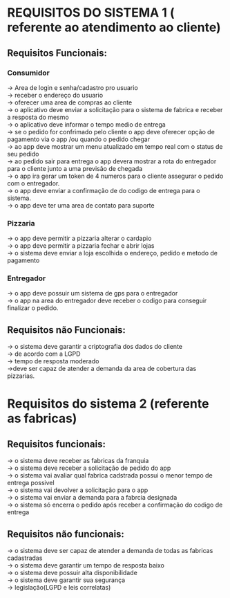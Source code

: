 # REQUISITOS DO SISTEMA 1 ( referente ao atendimento ao cliente)

## Requisitos Funcionais:
### Consumidor
-> Area de login e senha/cadastro pro usuario<br>
-> receber o endereço do usuario <br>
-> oferecer uma area de compras ao cliente <br>
-> o aplicativo deve enviar a solicitação para o sistema de fabrica e receber a resposta do mesmo <br>
-> o aplicativo deve informar o tempo medio de entrega<br>
-> se o pedido for confrimado pelo cliente o app deve oferecer opção de pagamento via o app /ou quando o pedido chegar <br>
-> ao app deve mostrar um menu atualizado em tempo real com o status de seu pedido <br>
-> ao pedido sair para entrega o app devera mostrar a rota do entregador para o cliente junto a uma previsão de chegada<br>
-> o app ira gerar um token de 4 numeros para o cliente assegurar o pedido com o entregador.<br>
-> o app deve enviar a confirmação de do codigo de entrega para o sistema.<br>
-> o app deve ter uma area de contato para suporte<br>
### Pizzaria
-> o app deve permitir a pizzaria alterar o cardapio<br>
-> o app deve permitir a pizzaria fechar e abrir lojas<br>
-> o sistema deve enviar a loja escolhida o endereço, pedido e metodo de pagamento<br>
### Entregador
-> o app deve possuir um sistema de gps para o entregador<br>
-> o app na area do entregador deve receber o codigo para conseguir finalizar o pedido.<br>

## Requisitos não Funcionais:
-> o sistema deve garantir a criptografia dos dados do cliente<br>
-> de acordo com a LGPD<br>
-> tempo de resposta moderado<br>
->deve ser capaz de atender a demanda da area de cobertura das pizzarias.<br>


# Requisitos do sistema 2 (referente as fabricas)

## Requisitos funcionais:
-> o sistema deve receber as fabricas da franquia <br>
-> o sistema deve receber a solicitação de pedido do app<br>
-> o sistema vai avaliar qual fabrica cadstrada possui o menor tempo de entrega possivel <br>
-> o sistema vai devolver a solicitação para o app<br>
-> o sistema vai enviar a demanda para a fabrcia designada<br>
-> o sistema só encerra o pedido após receber a confirmação do codigo de entrega<br>

## Requisitos não funcionais:
-> o sistema deve ser capaz de atender a demanda de todas as fabricas cadastradas<br>
-> o sistema deve garantir um tempo de resposta baixo<br>
-> o sistema deve possuir alta disponibilidade<br>
-> o sistema deve garantir sua segurança <br>
-> legislação(LGPD e leis correlatas) <br>

